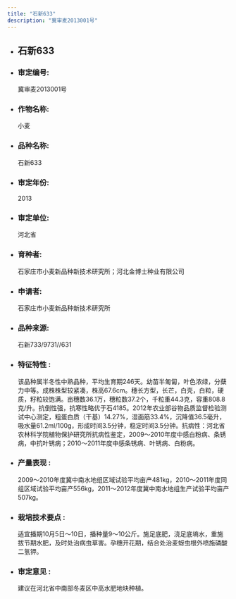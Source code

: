 ```yaml
---
title: "石新633"
description: "冀审麦2013001号"
---
```

* ## 石新633
* ###  审定编号:  
   冀审麦2013001号

*  ### 作物名称:  
   小麦

*   ###  品种名称: 
    石新633

*   ### 审定年份: 
    2013

*   ### 审定单位:  
    河北省

*   ### 育种者:  
    石家庄市小麦新品种新技术研究所；河北金博士种业有限公司

*   ### 申请者:  
    石家庄市小麦新品种新技术研究所

*   ### 品种来源:  
    石新733/9731//631

*   ### 特征特性 : 
    该品种属半冬性中熟品种，平均生育期246天。幼苗半匍匐，叶色浓绿，分蘖力中等。成株株型较紧凑，株高67.6cm。穗长方型，长芒，白壳，白粒，硬质，籽粒较饱满。亩穗数36.1万，穗粒数37.2个，千粒重44.3克，容重808.8克/升。抗倒性强，抗寒性略优于石4185。2012年农业部谷物品质监督检验测试中心测定，粗蛋白质（干基）14.27%，湿面筋33.4%，沉降值36.5毫升，吸水量61.2ml/100g，形成时间3.5分钟，稳定时间3.5分钟。抗病性：河北省农林科学院植物保护研究所抗病性鉴定，2009～2010年度中感白粉病、条锈病，中抗叶锈病；2010～2011年度中感条锈病、叶锈病、白粉病。

*   ### 产量表现 : 
    2009～2010年度冀中南水地组区域试验平均亩产481kg，2010～2011年度同组区域试验平均亩产556kg，2011～2012年度冀中南水地组生产试验平均亩产507kg。

*   ### 栽培技术要点 : 
    适宜播期10月5日～10日，播种量9～10公斤。施足底肥，浇足底墒水，重施拔节期水肥，及时处治病虫草害。孕穗开花期，结合处治麦蚜虫根外喷施磷酸二氢钾。

*   ### 审定意见 : 
    建议在河北省中南部冬麦区中高水肥地块种植。
